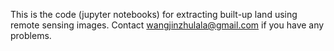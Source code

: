 This is the code (jupyter notebooks) for extracting built-up land using remote sensing images. Contact wangjinzhulala@gmail.com if you have any problems.
